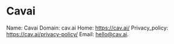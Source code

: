 
# Cavai

Name: Cavai
Domain: cav.ai
Home: https://cav.ai/
Privacy_policy: https://cav.ai/privacy-policy/
Email: hello@cav.ai.
